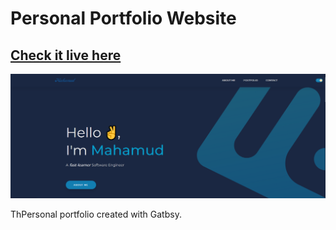 # Personal Portfolio Website

## [Check it live here](https://mahamudportfolio.netlify.app/)

![Thumbnail](thumbnail.png)

ThPersonal portfolio created with Gatbsy.
